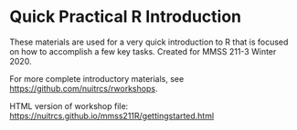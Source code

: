 # Quick Practical R Introduction

These materials are used for a very quick introduction to R that is focused on how to accomplish a few key tasks.  Created for MMSS 211-3 Winter 2020.

For more complete introductory materials, see https://github.com/nuitrcs/rworkshops.

HTML version of workshop file: https://nuitrcs.github.io/mmss211R/gettingstarted.html

